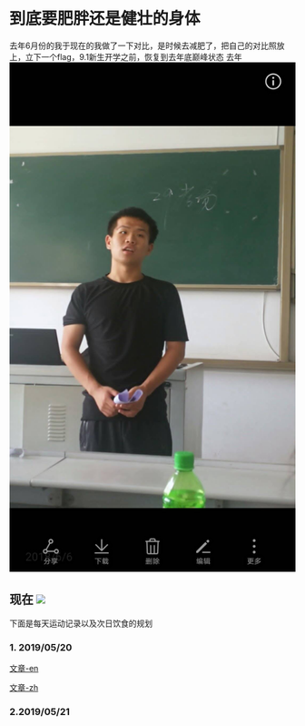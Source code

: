 # 到底要肥胖还是健壮的身体
去年6月份的我于现在的我做了一下对比，是时候去减肥了，把自己的对比照放上，立下一个flag，9.1新生开学之前，恢复到去年底巅峰状态
去年
![](image/fit.jpg)

现在
![](image/fat.jpg)
---
下面是每天运动记录以及次日饮食的规划

### 1.  2019/05/20
[文章-en](markdown/2019/05/20.md)

[文章-zh](markdown/2019/05/20_zh.md)
### 2.2019/05/21